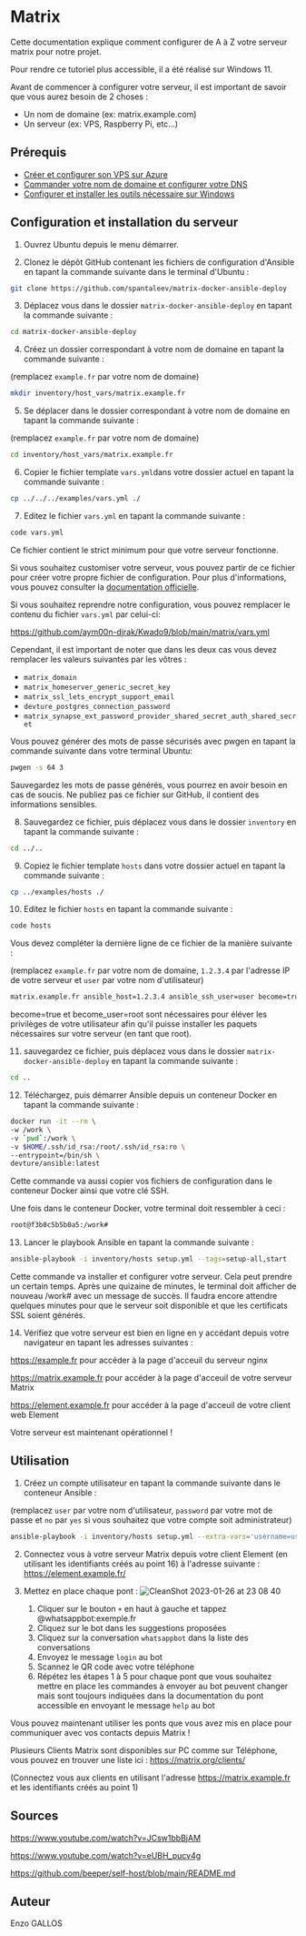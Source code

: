 # Matrix

Cette documentation explique comment configurer de A à Z votre serveur matrix pour notre projet.

Pour rendre ce tutoriel plus accessible, il a été réalisé sur Windows 11.

Avant de commencer à configurer votre serveur, il est important de savoir que vous aurez besoin de 2 choses :

- Un nom de domaine (ex: matrix.example.com)
- Un serveur (ex: VPS, Raspberry Pi, etc...)

## Prérequis

- [Créer et configurer son VPS sur Azure](https://github.com/aym00n-djrak/Kwado9/tree/main/matrix/docs/vps-azure.md)
- [Commander votre nom de domaine et configurer votre DNS](https://github.com/aym00n-djrak/Kwado9/tree/main/matrix/docs/domaine-et-dns-ionos.md)
- [Configurer et installer les outils nécessaire sur Windows](https://github.com/aym00n-djrak/Kwado9/tree/main/matrix/docs/outils-windows-et-ssh.md)

## Configuration et installation du serveur

1. Ouvrez Ubuntu depuis le menu démarrer.

2. Clonez le dépôt GitHub contenant les fichiers de configuration d'Ansible en tapant la commande suivante dans le terminal d'Ubuntu :

```bash
git clone https://github.com/spantaleev/matrix-docker-ansible-deploy
```

3. Déplacez vous dans le dossier `matrix-docker-ansible-deploy` en tapant la commande suivante :

```bash
cd matrix-docker-ansible-deploy
```

4. Créez un dossier correspondant à votre nom de domaine en tapant la commande suivante :

(remplacez `example.fr` par votre nom de domaine)

```bash
mkdir inventory/host_vars/matrix.example.fr
```

5. Se déplacer dans le dossier correspondant à votre nom de domaine en tapant la commande suivante :

(remplacez `example.fr` par votre nom de domaine)

```bash
cd inventory/host_vars/matrix.example.fr
```

6. Copier le fichier template `vars.yml`dans votre dossier actuel en tapant la commande suivante :

```bash
cp ../../../examples/vars.yml ./
```

7. Editez le fichier `vars.yml` en tapant la commande suivante :

```bash
code vars.yml
```

Ce fichier contient le strict minimum pour que votre serveur fonctionne.

Si vous souhaitez customiser votre serveur, vous pouvez partir de ce fichier pour créer votre propre fichier de configuration. Pour plus d'informations, vous pouvez consulter la [documentation officielle](https://github.com/spantaleev/matrix-docker-ansible-deploy/blob/master/docs/configuring-playbook.md).

Si vous souhaitez reprendre notre configuration, vous pouvez remplacer le contenu du fichier `vars.yml` par celui-ci:

https://github.com/aym00n-djrak/Kwado9/blob/main/matrix/vars.yml

Cependant, il est important de noter que dans les deux cas vous devez remplacer les valeurs suivantes par les vôtres :

- `matrix_domain`
- `matrix_homeserver_generic_secret_key`
- `matrix_ssl_lets_encrypt_support_email`
- `devture_postgres_connection_password`
- `matrix_synapse_ext_password_provider_shared_secret_auth_shared_secret`

Vous pouvez générer des mots de passe sécurisés avec pwgen en tapant la commande suivante dans votre terminal Ubuntu:

```bash
pwgen -s 64 3
```

Sauvegardez les mots de passe générés, vous pourrez en avoir besoin en cas de soucis.
Ne publiez pas ce fichier sur GitHub, il contient des informations sensibles.

8. Sauvegardez ce fichier, puis déplacez vous dans le dossier `inventory` en tapant la commande suivante :

```bash
cd ../..
```

9. Copiez le fichier template `hosts` dans votre dossier actuel en tapant la commande suivante :

```bash
cp ../examples/hosts ./
```

10. Editez le fichier `hosts` en tapant la commande suivante :

```bash
code hosts
```

Vous devez compléter la dernière ligne de ce fichier de la manière suivante :

(remplacez `example.fr` par votre nom de domaine, `1.2.3.4` par l'adresse IP de votre serveur et `user` par votre nom d'utilisateur)

```bash
matrix.example.fr ansible_host=1.2.3.4 ansible_ssh_user=user become=true become_user=root
```

become=true et become_user=root sont nécessaires pour éléver les privilèges de votre utilisateur afin qu'il puisse installer les paquets nécessaires sur votre serveur (en tant que root).

11. sauvegardez ce fichier, puis déplacez vous dans le dossier `matrix-docker-ansible-deploy` en tapant la commande suivante :

```bash
cd ..
```

12. Téléchargez, puis démarrer Ansible depuis un conteneur Docker en tapant la commande suivante :

```bash
docker run -it --rm \
-w /work \
-v `pwd`:/work \
-v $HOME/.ssh/id_rsa:/root/.ssh/id_rsa:ro \
--entrypoint=/bin/sh \
devture/ansible:latest
```

Cette commande va aussi copier vos fichiers de configuration dans le conteneur Docker ainsi que votre clé SSH.

Une fois dans le conteneur Docker, votre terminal doit ressembler à ceci :

```bash
root@f3b0c5b5b0a5:/work#
```

13. Lancer le playbook Ansible en tapant la commande suivante :

```bash
ansible-playbook -i inventory/hosts setup.yml --tags=setup-all,start
```

Cette commande va installer et configurer votre serveur. Cela peut prendre un certain temps. Après une quizaine de minutes, le terminal doit afficher de nouveau /work# avec un message de succès. Il faudra encore attendre quelques minutes pour que le serveur soit disponible et que les certificats SSL soient générés.

14. Vérifiez que votre serveur est bien en ligne en y accédant depuis votre navigateur en tapant les adresses suivantes :

https://example.fr pour accéder à la page d'acceuil du serveur nginx

https://matrix.example.fr pour accéder à la page d'acceuil de votre serveur Matrix

https://element.example.fr pour accéder à la page d'acceuil de votre client web Element

Votre serveur est maintenant opérationnel !

## Utilisation

1. Créez un compte utilisateur en tapant la commande suivante dans le conteneur Ansible :

(remplacez `user` par votre nom d'utilisateur, `password` par votre mot de passe et `no` par `yes` si vous souhaitez que votre compte soit administrateur)

```bash
ansible-playbook -i inventory/hosts setup.yml --extra-vars='username=user password=password admin=no' --tags=register-user
```

2. Connectez vous à votre serveur Matrix depuis votre client Element (en utilisant les identifiants créés au point 16) à l'adresse suivante : https://element.example.fr/


3. Mettez en place chaque pont :
    ![CleanShot 2023-01-26 at 23 08 40](https://user-images.githubusercontent.com/1048265/215031550-61f92954-6936-42af-bb4b-a8165e17389e.gif)

    1. Cliquer sur le bouton `+` en haut à gauche et tappez @whatsappbot:exemple.fr
    2. Cliquez sur le bot dans les suggestions proposées
    3. Cliquez sur la conversation `whatsappbot` dans la liste des conversations
    4. Envoyez le message `login` au bot
    5. Scannez le QR code avec votre téléphone
    6. Répétez les étapes 1 à 5 pour chaque pont que vous souhaitez mettre en place
    les commandes à envoyer au bot peuvent changer mais sont toujours indiquées dans la documentation du pont accessible en envoyant le message `help` au bot

Vous pouvez maintenant utiliser les ponts que vous avez mis en place pour communiquer avec vos contacts depuis Matrix !

Plusieurs Clients Matrix sont disponibles sur PC comme sur Téléphone, vous pouvez en trouver une liste ici : https://matrix.org/clients/

(Connectez vous aux clients en utilisant l'adresse https://matrix.example.fr et les identifiants créés au point 1)

## Sources

https://www.youtube.com/watch?v=JCsw1bbBjAM

https://www.youtube.com/watch?v=eUBH_pucv4g

https://github.com/beeper/self-host/blob/main/README.md

## Auteur

Enzo GALLOS
